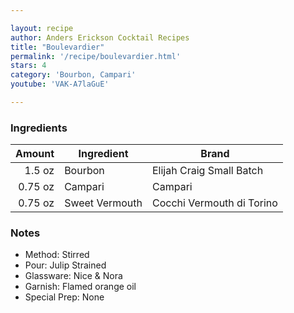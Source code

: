```yaml
---

layout: recipe
author: Anders Erickson Cocktail Recipes
title: "Boulevardier"
permalink: '/recipe/boulevardier.html'
stars: 4
category: 'Bourbon, Campari'
youtube: 'VAK-A7laGuE'

---
```


### Ingredients

| Amount  | Ingredient     | Brand                     |
| ------: | -------------- | ------------------------- |
|  1.5 oz | Bourbon        | Elijah Craig Small Batch  |
| 0.75 oz | Campari        | Campari                   |
| 0.75 oz | Sweet Vermouth | Cocchi Vermouth di Torino |
 

### Notes

- Method: Stirred
- Pour: Julip Strained
- Glassware: Nice & Nora
- Garnish: Flamed orange oil
- Special Prep: None

